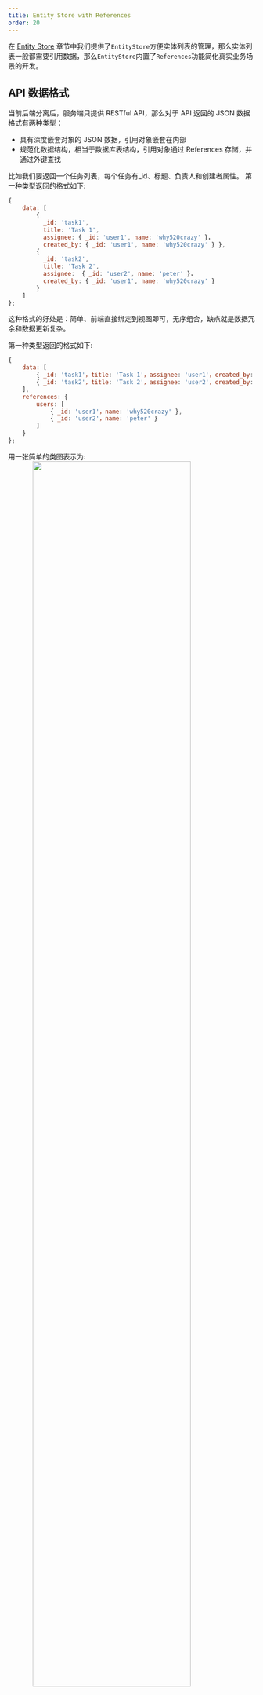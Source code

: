 ```yaml
---
title: Entity Store with References
order: 20
---
```


在 [Entity Store](guides/advanced/entity-store) 章节中我们提供了`EntityStore`方便实体列表的管理，那么实体列表一般都需要引用数据，那么`EntityStore`内置了`References`功能简化真实业务场景的开发。

## API 数据格式
当前后端分离后，服务端只提供 RESTful API，那么对于 API 返回的 JSON 数据格式有两种类型：
- 具有深度嵌套对象的 JSON 数据，引用对象嵌套在内部
- 规范化数据结构，相当于数据库表结构，引用对象通过 References 存储，并通过外键查找

比如我们要返回一个任务列表，每个任务有_id、标题、负责人和创建者属性。
第一种类型返回的格式如下:
```js
{
    data: [
        { 
          _id: 'task1',
          title: 'Task 1',
          assignee: { _id: 'user1', name: 'why520crazy' }，
          created_by: { _id: 'user1', name: 'why520crazy' } },
        {
          _id: 'task2',
          title: 'Task 2',
          assignee:  { _id: 'user2', name: 'peter' }，
          created_by: { _id: 'user1', name: 'why520crazy' } 
        }
    ]
};
```
这种格式的好处是：简单、前端直接绑定到视图即可，无序组合，缺点就是数据冗余和数据更新复杂。

第一种类型返回的格式如下:
```js
{
    data: [
        { _id: 'task1'，title: 'Task 1'，assignee: 'user1'，created_by: 'user1' },
        { _id: 'task2'，title: 'Task 2'，assignee: 'user2'，created_by: 'user1' }
    ],
    references: {
        users: [
            { _id: 'user1'，name: 'why520crazy' },
            { _id: 'user2'，name: 'peter' }
        ]
    }
};
```
用一张简单的类图表示为:
<img src="assets/images/entity-store-references.png" width="80%" height="80%" style="padding-left: 10%;"  />

这种格式解决了数据冗余的问题，同时更新数据变得更容易，缺点就是需要组合数据才可以在视图中展示，不管是 React 的任何状态管理框架还是在 Angular 中，我们推荐使用第二种格式，即使服务端返回的是嵌套对象，我们也可以通过 [normalizr](https://github.com/paularmstrong/normalizr) 等工具进行转换。

## 创建带 References 的 EntityStore
通过上述的示例可以看出，规范化数据结构的缺点是组合困难，同时增删改查都需要更新引用数据，那么`EntityStore`可以很好的帮助我们处理相关工作，首先需要定义一个`TasksReferences`，此示例中任务只有用户是引用，不管是创建者还是负责人都指向用户，和创建`EntityStore`一样，唯一要注意的就是继承`EntityStore`时需要传入`TasksReferences`的泛型。

```ts
// tasks.store.ts
import { Injectable } from '@angular/core';
import { Action，EntityState，EntityStore，OnCombineRefs，ReferencesIdDictionary } from '@tethys/store';
import { of } from 'rxjs';
import { tap } from 'rxjs/operators';

export interface User {
    _id: string;
    name: string;
}

export interface Task {
    _id: string;
    title: string;
    assignee: string;
    created_by: string;
}

export interface TasksReferences {
    users: User[];
}

interface TasksState extends EntityState<Task，TasksReferences> {}

@Injectable({ providedIn: 'root' })
export class TasksStore extends EntityStore<TasksState, Task, TasksReferences> {
    constructor() {
        super(
            {
                entities: []
            },
            {}
        );
    }
}
```

## 初始化

与`EntityStore`的初始化相似，唯一区别就是获取数据后，通过`store.initializeWithReferences()`完成数据的初始化，传入任务列表和引用对象。

```ts
import { Injectable } from '@angular/core';
import { Action, EntityState, EntityStore, OnCombineRefs, ReferencesIdDictionary } from '@tethys/store';
import { of } from 'rxjs';
import { tap } from 'rxjs/operators';

export interface User {
    _id: string;
    name: string;
}

export interface Task {
    _id: string;
    title: string;
    assignee: string;
    created_by: string;
}

export interface TasksReferences {
    users: User[];
}

interface TasksState extends EntityState<Task, TasksReferences> {}

@Injectable({ providedIn: 'root' })
export class TasksStore extends EntityStore<TasksState, Task, TasksReferences> {
    constructor() {
        super(
            {
                entities: []
            },
            {}
        );
    }

    @Action()
    fetchTasks() {
        const data = {
            tasks: [{ _id: 'task1', title: 'Task 1', assignee: 'user1', created_by: 'user1' }],
            references: {
                users: [
                    { _id: 'user1', name: 'why520crazy' },
                    { _id: 'user2', name: 'peter' }
                ]
            }
        };
        return of(data).pipe(
            tap((data) => {
                this.initializeWithReferences(data.tasks, data.references);
            })
        );
    }
}

```


## 获取列表数据
可以通过`store.entities$`获取实体数据流，同时也可以通过`store.entities`获取实体数据快照，此处的实体列表是不包含引用数据的。

## 获取带引用的列表数据
可以通过`store.entitiesWithRefs$`获取带引用实体数据流，对于本示例来说，视图需要展示任务的负责人名称而不是一个用户唯一标识，那么组合数据需要实现`OnCombineRefs`接口的`onCombineRefs`函数，把数据存放在`task.refs: { assignee: User; created_by: User;}`对象上，这样在模板中即可使用`task.refs.assignee.name`进行数据的绑定。

```ts
import { Injectable } from '@angular/core';
import { Action, EntityState, EntityStore, OnCombineRefs, ReferencesIdDictionary } from '@tethys/store';
import { of } from 'rxjs';
import { tap } from 'rxjs/operators';

export interface User {
    _id: string;
    name: string;
}

export interface Task {
    _id: string;
    title: string;
    assignee: string;
    created_by: string;
    refs?: {
        assignee: User;
        created_by: User;
    };
}

export interface TasksReferences {
    users: User[];
}

interface TasksState extends EntityState<Task, TasksReferences> {}

@Injectable({ providedIn: 'root' })
export class TasksStore extends EntityStore<TasksState, Task, TasksReferences> implements OnCombineRefs<Task, TasksReferences> {
    constructor() {
        super(
            {
                entities: []
            },
            {}
        );
    }

    onCombineRefs(entity: Task, referencesIdMap: ReferencesIdDictionary<TasksReferences>, references?: TasksReferences): void {
        entity.refs.assignee = referencesIdMap.users[entity.assignee];
        entity.refs.created_by = referencesIdMap.users[entity.created_by];
    }

    @Action()
    fetchTasks() {
        ...
    }
}
```

<alert>对于`Reference`的获取和查找需要明确唯一标识的键，默认为`_id`，如果用户列表的唯一标识是`id`或者`uid`，那么就需要通过构造函数的第二个参数传入`referencesIdKeys`进行设置</alert>

```ts
@Injectable({ providedIn: 'root' })
export class TasksStore extends EntityStore<TasksState, Task, TasksReferences> implements OnCombineRefs<Task, TasksReferences> {
    constructor() {
        super({ entities: []}, { referencesIdKeys: { users: 'uid' } });
    }
    ...
```

## 添加
通过`addWithReferences`函数添加单个或者多个实体，第二个参数传入 References。
```ts
/**
  * Add an entity or entities to the store with references.
  *
  * @example
  * this.store.addWithReferences(Entity, EntityReferences);
  * this.store.addWithReferences([Entity, Entity], EntityReferences);
  * this.store.addWithReferences(Entity, EntityReferences, { prepend: true });
*/
addWithReferences(entity: TEntity | TEntity[], references: Partial<TReferences>, addOptions?:EntityAddOptions)
```
## 更新
使用`update`函数修改单个或者多个实体。
```ts
/**
  *
  * Update an entity or entities in the store with references.
  *
  * @example
  * this.store.updateWithReferences(3, {
  *   name: 'New Name'
  * }, references);
  *
  *  this.store.updateWithReferences(3, entity => {
  *    return {
  *      ...entity,
  *      name: 'New Name'
  *    }
  *  }, references);
  *
  * this.store.updateWithReferences([1,2,3], {
  *   name: 'New Name'
  * }, references);
*/
updateWithReferences(idsOrFn: Id | Id[] | null, newStateOrFn: ((entity: Readonly<TEntity>) => Partial<TEntity>) | Partial<TEntity>, references: TReferences): void
```
